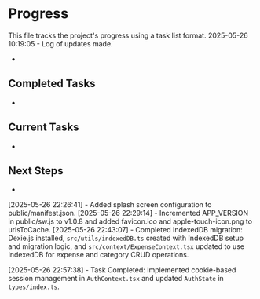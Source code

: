 # Progress

This file tracks the project's progress using a task list format.
2025-05-26 10:19:05 - Log of updates made.

-

## Completed Tasks

-

## Current Tasks

-

## Next Steps

-

[2025-05-26 22:26:41] - Added splash screen configuration to public/manifest.json.
[2025-05-26 22:29:14] - Incremented APP_VERSION in public/sw.js to v1.0.8 and added favicon.ico and apple-touch-icon.png to urlsToCache.
[2025-05-26 22:43:07] - Completed IndexedDB migration: Dexie.js installed, `src/utils/indexedDB.ts` created with IndexedDB setup and migration logic, and `src/context/ExpenseContext.tsx` updated to use IndexedDB for expense and category CRUD operations.

[2025-05-26 22:57:38] - Task Completed: Implemented cookie-based session management in `AuthContext.tsx` and updated `AuthState` in `types/index.ts`.
